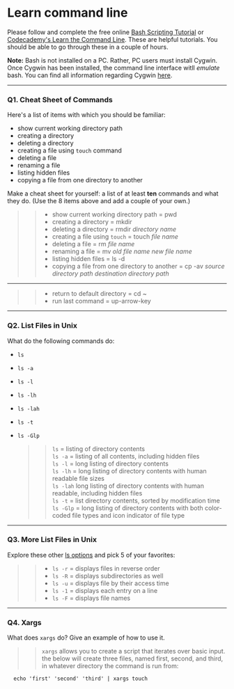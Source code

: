 # Learn command line

Please follow and complete the free online [Bash Scripting Tutorial](https://ryanstutorials.net/bash-scripting-tutorial/) or [Codecademy's Learn the Command Line](https://www.codecademy.com/learn/learn-the-command-line). These are helpful tutorials. You should be able to go through these in a couple of hours.

**Note:** Bash is not installed on a PC. Rather, PC users must install Cygwin. Once Cygwin has been installed, the command line interface witll _emulate_ bash. You can find all information regarding Cygwin [here](https://www.cygwin.com/).

---

### Q1.  Cheat Sheet of Commands  

Here's a list of items with which you should be familiar:  
* show current working directory path
* creating a directory
* deleting a directory
* creating a file using `touch` command
* deleting a file
* renaming a file
* listing hidden files
* copying a file from one directory to another

Make a cheat sheet for yourself: a list of at least **ten** commands and what they do.  (Use the 8 items above and add a couple of your own.)  

> > * show current working directory path = pwd
> > * creating a directory = mkdir
> > * deleting a directory = rmdir *directory name*
> > * creating a file using `touch` = touch *file name*
> > * deleting a file = rm *file name*
> > * renaming a file = mv *old file name* *new file name*
> > * listing hidden files = ls -d
> > * copying a file from one directory to another = cp -av *source directory path* *destination directory path*
---
> > * return to default directory = cd ~
> > * run last command = up-arrow-key
---

### Q2.  List Files in Unix   

What do the following commands do:  
* `ls` 
* `ls -a` 
* `ls -l` 
* `ls -lh` 
* `ls -lah`  
* `ls -t`  
* `ls -Glp`  


   > >  `ls` = listing of directory contents  
   > >  `ls -a` = listing of all contents, including hidden files  
   > >  `ls -l` = long listing of directory contents  
   > >  `ls -lh` = long listing of directory contents with human readable file sizes  
   > >  `ls -lah` long listing of directory contents with human readable, including hidden files  
   > >  `ls -t` = list directory contents, sorted by modification time  
   > >  `ls -Glp` =  long listing of directory contents with both color-coded file types and icon indicator of file type  

---

### Q3.  More List Files in Unix  

Explore these other [ls options](http://www.techonthenet.com/unix/basic/ls.php) and pick 5 of your favorites:

> > * `ls -r` = displays files in reverse order
> > * `ls -R` = displays subdirectories as well
> > * `ls -u` = displays file by their access time
> > * `ls -1` = displays each entry on a line
> > * `ls -F` = displays file names

---

### Q4.  Xargs   

What does `xargs` do? Give an example of how to use it.

> > `xargs` allows you to create a script that iterates over basic input.    
> > the below will create three files, named first, second, and third, in whatever directory the command is run from:

      echo 'first' 'second' 'third' | xargs touch 

 


 

